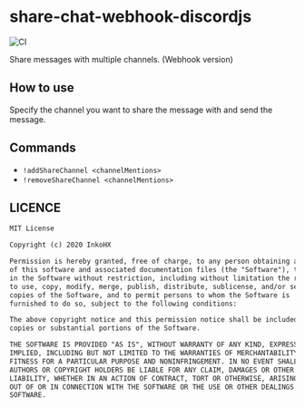 # share-chat-webhook-discordjs

![CI](https://github.com/InkoHX/share-chat-webhook-discordjs/workflows/CI/badge.svg)

Share messages with multiple channels. (Webhook version)

## How to use

Specify the channel you want to share the message with and send the message.

## Commands

- `!addShareChannel <channelMentions>`
- `!removeShareChannel <channelMentions>`

## LICENCE

```txt
MIT License

Copyright (c) 2020 InkoHX

Permission is hereby granted, free of charge, to any person obtaining a copy
of this software and associated documentation files (the "Software"), to deal
in the Software without restriction, including without limitation the rights
to use, copy, modify, merge, publish, distribute, sublicense, and/or sell
copies of the Software, and to permit persons to whom the Software is
furnished to do so, subject to the following conditions:

The above copyright notice and this permission notice shall be included in all
copies or substantial portions of the Software.

THE SOFTWARE IS PROVIDED "AS IS", WITHOUT WARRANTY OF ANY KIND, EXPRESS OR
IMPLIED, INCLUDING BUT NOT LIMITED TO THE WARRANTIES OF MERCHANTABILITY,
FITNESS FOR A PARTICULAR PURPOSE AND NONINFRINGEMENT. IN NO EVENT SHALL THE
AUTHORS OR COPYRIGHT HOLDERS BE LIABLE FOR ANY CLAIM, DAMAGES OR OTHER
LIABILITY, WHETHER IN AN ACTION OF CONTRACT, TORT OR OTHERWISE, ARISING FROM,
OUT OF OR IN CONNECTION WITH THE SOFTWARE OR THE USE OR OTHER DEALINGS IN THE
SOFTWARE.
```
